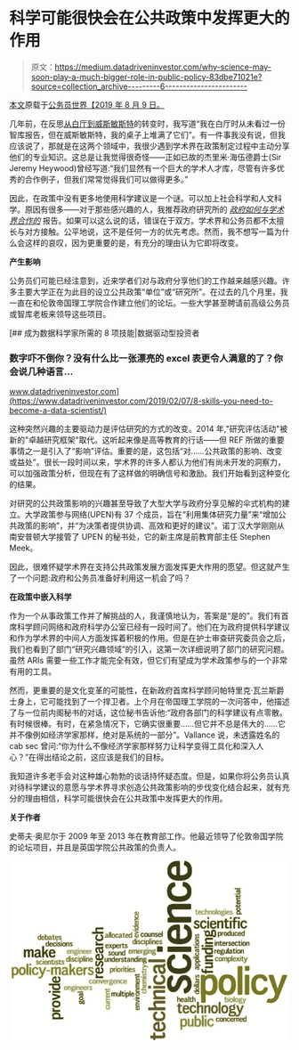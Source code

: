 # 科学可能很快会在公共政策中发挥更大的作用

> 原文：<https://medium.datadriveninvestor.com/why-science-may-soon-play-a-much-bigger-role-in-public-policy-83dbe71021e?source=collection_archive---------6----------------------->

[本文](https://www.civilserviceworld.com/articles/opinion/why-science-may-soon-play-much-bigger-role-public-policy)原载于[公务员世界【2019 年 8 月 9 日。](https://www.civilserviceworld.com)

几年前，在反思[从白厅到威斯敏斯特](https://www.civilserviceworld.com/articles/opinion/what-i-learned-when-i-made-leap-whitehall-westminster)的转变时，我写道“我在白厅时从未看过一份智库报告，但在威斯敏斯特，我的桌子上堆满了它们”。有一件事我没有说，但我应该说了，那就是在这两个领域中，我很少遇到学术界在政策制定过程中主动分享他们的专业知识。这总是让我觉得很奇怪——正如已故的杰里米·海伍德爵士(Sir Jeremy Heywood)曾经写道:“我们显然有一个巨大的学术人才库，尽管有许多优秀的合作例子，但我们常常觉得我们可以做得更多。”

因此，在政策中没有更多地使用科学建议是一个谜。可以加上社会科学和人文科学。原因有很多——对于那些感兴趣的人，我推荐政府研究所的 [*政府如何与学术界合作的*](https://www.instituteforgovernment.org.uk/sites/default/files/publications/IfG_government_academia_June_2018_vb.pdf) 报告。如果可以这么说的话，错误在于双方。学术界和公务员都不太擅长与对方接触。公平地说，这不是任何一方的优先考虑。然而，我不想写一篇为什么会这样的哀叹，因为更重要的是，有充分的理由认为它即将改变。

**产生影响**

公务员们可能已经注意到，近来学者们对与政府分享他们的工作越来越感兴趣。许多主要大学正在为此目的设立公共政策“单位”或“研究所”。在过去的几个月里，我一直在和伦敦帝国理工学院合作建立他们的论坛。一些大学甚至聘请前高级公务员或智库老板来领导这些项目。

[](https://www.datadriveninvestor.com/2019/02/07/8-skills-you-need-to-become-a-data-scientist/) [## 成为数据科学家所需的 8 项技能|数据驱动型投资者

### 数字吓不倒你？没有什么比一张漂亮的 excel 表更令人满意的了？你会说几种语言…

www.datadriveninvestor.com](https://www.datadriveninvestor.com/2019/02/07/8-skills-you-need-to-become-a-data-scientist/) 

这种突然兴趣的主要驱动力是评估研究的方式的改变。2014 年,"研究评估活动"被新的"卓越研究框架"取代。这听起来像是高等教育的行话——但 REF 所做的重要事情之一是引入了“影响”评估。重要的是，这包括“对……公共政策的影响、改变或益处”。很长一段时间以来，学术界的许多人都认为他们有尚未开发的洞察力，可以加强政策分析，但现在有了这样做的明确信号和激励。我们开始看到这种变化的结果。

对研究的公共政策影响的兴趣甚至导致了大型大学与政府分享见解的伞式机构的建立。大学政策参与网络(UPEN)有 37 个成员，旨在“利用集体研究力量”来“增加公共政策的影响”，并“为决策者提供协调、高效和更好的建议”。诺丁汉大学刚刚从南安普顿大学接管了 UPEN 的秘书处，它的新主席是前教育部主任 Stephen Meek。

因此，很难怀疑学术界在支持公共政策发展方面发挥更大作用的愿望。但这就产生了一个问题:政府和公务员准备好利用这一机会了吗？

**在政策中嵌入科学**

作为一个从事政策工作并了解挑战的人，我谨慎地认为，答案是“是的”。我们有首席科学顾问网络和政府科学办公室已经有一段时间了。他们在为政府提供科学建议和作为学术界的中间人方面发挥着积极的作用。但是在护士审查研究委员会之后，我们也看到了部门“研究兴趣领域”的引入，这第一次详细说明了部门的研究问题。虽然 ARIs 需要一些工作才能完全有效，但它们有望成为学术政策参与的一个非常有用的工具。

然而，更重要的是文化变革的可能性，在新政府首席科学顾问帕特里克·瓦兰斯爵士身上，它可能找到了一个捍卫者。上个月在帝国理工学院的一次问答中，他描述了与一位前内阁秘书的对话，这位秘书告诉他:“政府各部门的科学建议有点零散。有时候很棒。有时，在紧急情况下，它确实很重要……但它并不总是伟大的……它并不像例如经济学家那样，绝对是系统的一部分”。Vallance 说，未透露姓名的 cab sec 曾问:“你为什么不像经济学家那样努力让科学变得工具化和深入人心？”在得出结论之前，这应该是我们的目标。

我知道许多老手会对这种雄心勃勃的谈话持怀疑态度。但是，如果你将公务员认真对待科学建议的意愿与学术界寻求创造公共政策影响的步伐变化结合起来，就有充分的理由相信，科学可能很快会在公共政策中发挥更大的作用。

**关于作者**

史蒂夫·奥尼尔于 2009 年至 2013 年在教育部工作。他最近领导了伦敦帝国学院的论坛项目，并且是英国学院公共政策的负责人。

![](img/e446ac4b22cc6f24dc3cb1dd130c1347.png)